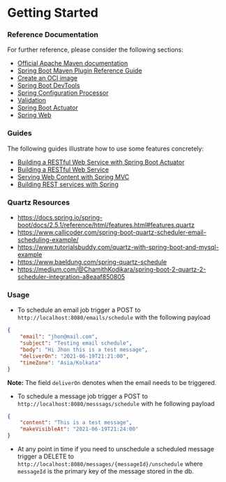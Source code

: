 # Getting Started

### Reference Documentation
For further reference, please consider the following sections:

* [Official Apache Maven documentation](https://maven.apache.org/guides/index.html)
* [Spring Boot Maven Plugin Reference Guide](https://docs.spring.io/spring-boot/docs/2.5.1/maven-plugin/reference/html/)
* [Create an OCI image](https://docs.spring.io/spring-boot/docs/2.5.1/maven-plugin/reference/html/#build-image)
* [Spring Boot DevTools](https://docs.spring.io/spring-boot/docs/2.5.1/reference/htmlsingle/#using-boot-devtools)
* [Spring Configuration Processor](https://docs.spring.io/spring-boot/docs/2.5.1/reference/htmlsingle/#configuration-metadata-annotation-processor)
* [Validation](https://docs.spring.io/spring-boot/docs/2.5.1/reference/htmlsingle/#boot-features-validation)
* [Spring Boot Actuator](https://docs.spring.io/spring-boot/docs/2.5.1/reference/htmlsingle/#production-ready)
* [Spring Web](https://docs.spring.io/spring-boot/docs/2.5.1/reference/htmlsingle/#boot-features-developing-web-applications)

### Guides
The following guides illustrate how to use some features concretely:

* [Building a RESTful Web Service with Spring Boot Actuator](https://spring.io/guides/gs/actuator-service/)
* [Building a RESTful Web Service](https://spring.io/guides/gs/rest-service/)
* [Serving Web Content with Spring MVC](https://spring.io/guides/gs/serving-web-content/)
* [Building REST services with Spring](https://spring.io/guides/tutorials/bookmarks/)

### Quartz Resources

* https://docs.spring.io/spring-boot/docs/2.5.1/reference/html/features.html#features.quartz
* https://www.callicoder.com/spring-boot-quartz-scheduler-email-scheduling-example/
* https://www.tutorialsbuddy.com/quartz-with-spring-boot-and-mysql-example
* https://www.baeldung.com/spring-quartz-schedule
* https://medium.com/@ChamithKodikara/spring-boot-2-quartz-2-scheduler-integration-a8eaaf850805

### Usage

- To schedule an email job trigger a POST to `http://localhost:8080/emails/schedule` with the following payload

```json
{
    "email": "jhon@mail.com",
    "subject": "Testing email schedule",
    "body": "Hi Jhon this is a test message",
    "deliverOn": "2021-06-19T21:21:00",
    "timeZone": "Asia/Kolkata"
}
```

**Note:** The field `deliverOn` denotes when the email needs to be triggered.

- To schedule a message job trigger a POST to `http://localhost:8080/messsags/schedule` with he following payload

```json
{
    "content": "This is a test message",
    "makeVisibleAt": "2021-06-19T21:24:00"
}
```

- At any point in time if you need to unschedule a scheduled message trigger a DELETE to `http://localhost:8080/messages/{messageId}/unschedule` where `messageId` is the primary key of the message stored in the db.